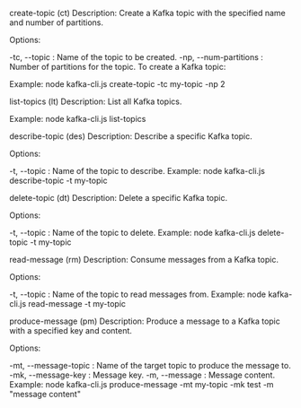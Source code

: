 create-topic (ct)
Description: Create a Kafka topic with the specified name and number of partitions.

Options:

-tc, --topic <topicName>: Name of the topic to be created.
-np, --num-partitions <numPartitions>: Number of partitions for the topic.
 To create a Kafka topic:

 Example:
node kafka-cli.js create-topic -tc my-topic -np 2

list-topics (lt)
Description: List all Kafka topics.

Example:
node kafka-cli.js list-topics

describe-topic (des)
Description: Describe a specific Kafka topic.

Options:

-t, --topic <topicName>: Name of the topic to describe.
Example:
node kafka-cli.js describe-topic -t my-topic

delete-topic (dt)
Description: Delete a specific Kafka topic.

Options:

-t, --topic <topicName>: Name of the topic to delete.
Example:
node kafka-cli.js delete-topic -t my-topic

read-message (rm)
Description: Consume messages from a Kafka topic.

Options:

-t, --topic <topicName>: Name of the topic to read messages from.
Example:
node kafka-cli.js read-message -t my-topic

produce-message (pm)
Description: Produce a message to a Kafka topic with a specified key and content.

Options:

-mt, --message-topic <topicName>: Name of the target topic to produce the message to.
-mk, --message-key <key>: Message key.
-m, --message <message>: Message content.
Example:
node kafka-cli.js produce-message -mt my-topic -mk test -m "message content"